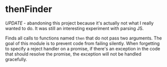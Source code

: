 # thenFinder

_UPDATE_ - abandoning this project because it's actually not what I really
wanted to do. It was still an interesting experiment with parsing JS.

Finds all calls to functions named `then` that do not pass two arguments.
The goal of this module is to prevent code from failing silently. When
forgetting to specify a reject handler on a promise, if there's an
exception in the code that should resolve the promise, the exception will
not be handled gracefully.
